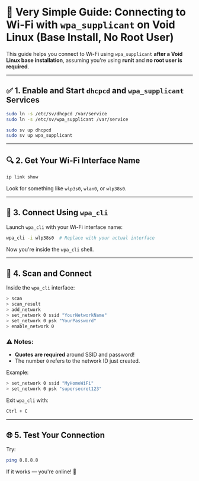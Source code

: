 
# 📡 Very Simple Guide: Connecting to Wi-Fi with `wpa_supplicant` on Void Linux (Base Install, No Root User)

This guide helps you connect to Wi-Fi using `wpa_supplicant` **after a Void Linux base installation**, assuming you're using **runit** and **no root user is required**.

---

## ✅ 1. Enable and Start `dhcpcd` and `wpa_supplicant` Services

```sh
sudo ln -s /etc/sv/dhcpcd /var/service
sudo ln -s /etc/sv/wpa_supplicant /var/service

sudo sv up dhcpcd
sudo sv up wpa_supplicant
```

---

## 🔍 2. Get Your Wi-Fi Interface Name

```sh
ip link show
```

Look for something like `wlp3s0`, `wlan0`, or `wlp38s0`.

---

## 💬 3. Connect Using `wpa_cli`

Launch `wpa_cli` with your Wi-Fi interface name:

```sh
wpa_cli -i wlp38s0  # Replace with your actual interface
```

Now you're inside the `wpa_cli` shell.

---

## 📶 4. Scan and Connect

Inside the `wpa_cli` interface:

```sh
> scan
> scan_result
> add_network
> set_network 0 ssid "YourNetworkName"
> set_network 0 psk "YourPassword"
> enable_network 0
```

### ⚠️ Notes:

* **Quotes are required** around SSID and password!
* The number `0` refers to the network ID just created.

Example:

```sh
> set_network 0 ssid "MyHomeWiFi"
> set_network 0 psk "supersecret123"
```

Exit `wpa_cli` with:

```sh
Ctrl + C
```

---

## 🌐 5. Test Your Connection

Try:

```sh
ping 8.8.8.8
```

If it works — you're online! 🎉
